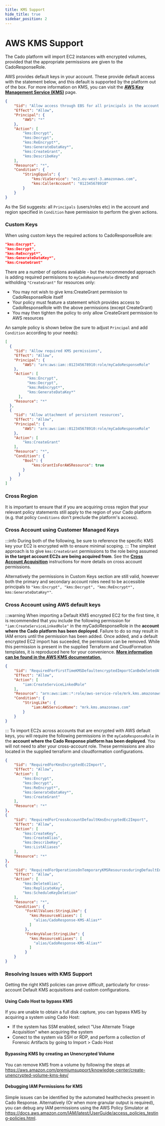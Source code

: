 ```yaml
---
title: KMS Support
hide_title: true
sidebar_position: 2
---
```


# AWS KMS Support
The Cado platform will import EC2 instances with encrypted volumes, provided that the appropriate permissions are given to the CadoResponseRole. 

AWS provides default keys in your account. These provide default access with the statement below, and this default is supported by the platform out of the box.  For more information on KMS, you can visit the **[AWS Key Management Service (KMS)](https://aws.amazon.com/kms/)** page.

```json
{
    "Sid": "Allow access through EBS for all principals in the account that are authorized to use EBS",
    "Effect": "Allow",
    "Principal": {
        "AWS": "*"
    },
    "Action": [
        "kms:Encrypt",
        "kms:Decrypt",
        "kms:ReEncrypt*",
        "kms:GenerateDataKey*",
        "kms:CreateGrant",
        "kms:DescribeKey"
    ],
    "Resource": "*",
    "Condition": {
        "StringEquals": {
            "kms:ViaService": "ec2.eu-west-3.amazonaws.com",
            "kms:CallerAccount": "012345678910"
        }
    }
}
```

As the Sid suggests: all `Principals` (users/roles etc) in the account and region specified in `Condition` have permission to perform the given actions.

### Custom Keys
When using custom keys the required actions to CadoResponseRole are:
```json
"kms:Encrypt",
"kms:Decrypt",
"kms:ReEncrypt*",
"kms:GenerateDataKey*",
"kms:CreateGrant"
```

There are a number of options available - but the recommended approach is adding required permisisons to `myCadoResponseRole` directly and witholding `"CreateGrant"` for resources only:
- You may not wish to give kms:CreateGrant permission to CadoResponseRole itself
- Your policy must feature a statement which provides access to CadoResponseRole with the above permissions (except CreateGrant)
- You may then tighten the policy to only allow CreateGrant permission to AWS resources

An sample policy is shown below (be sure to adjust `Principal` and add `Condition` according to your needs):
```json
[
  {
    "Sid": "Allow required KMS permissions",
    "Effect": "Allow",
    "Principal": {
        "AWS": "arn:aws:iam::012345678910:role/myCadoResponseRole"
    },
    "Action": [
          "kms:Encrypt",
          "kms:Decrypt",
          "kms:ReEncrypt*",
          "kms:GenerateDataKey*"
      ],
    "Resource": "*"
  },
  {
    "Sid": "Allow attachment of persistent resources",
    "Effect": "Allow",
    "Principal": {
        "AWS": "arn:aws:iam::012345678910:role/myCadoResponseRole"
    },
    "Action": [
        "kms:CreateGrant"
    ],
    "Resource": "*",
    "Condition": {
        "Bool": {
            "kms:GrantIsForAWSResource": true
        }
      }
  }
]
```

### Cross Region
It is important to ensure that if you are acquiring cross region that your relevant policy statements still apply to the region of your Cado platform (e.g. that policy `Conditions` don't preclude the platform's access).

### Cross Account using Customer Managed Keys
:::info
During both of the following, be sure to reference the specific KMS key your EC2 is encrypted with to ensure minimal scoping.
:::
The simplest approach is to give `kms:CreateGrant` permissions to the role being assumed **in the target account EC2s are being acquired from**. See the **[Cross Account Acquisition](../iam/cross-account-creation.md)** instructions for more details on cross account permissions.

Alternatively the permissions in Custom Keys section are still valid, however both the primary and secondary account roles need to be accessible principals to `"kms:Encrypt", "kms:Decrypt", "kms:ReEncrypt*", kms:GenerateDataKey*"`.

### Cross Account using AWS default keys
:::warning
When importing a Default KMS encrypted EC2 for the first time, it is recommended that you include the following permission for `"iam:CreateServiceLinkedRole"` in the myCadoResponseRole in the **account where the Cado platform has been deployed**.  Failure to do so may result in IAM errors until the permission has been added.  Once added, and a default encrypted EC2 import has suceeded, the permission can be removed.  While this permission is present in the supplied Terraform and CloudFormation templates, it is reproduced here for your convenience.  **[More information can be found in the AWS KMS documentation.](https://docs.aws.amazon.com/kms/latest/developerguide/using-service-linked-roles.html#slr-permissions-multi-region)**

```json
{
	"Sid": "RequiredForFirstTimeKMSDefaultencryptedImportCanBeDeletedAfter",
	"Effect": "Allow",
	"Action": [
		"iam:CreateServiceLinkedRole"
	],
	"Resource": "arn:aws:iam::*:role/aws-service-role/mrk.kms.amazonaws.com/AWSServiceRoleForKeyManagementServiceMultiRegionKeys",
	"Condition": {
		"StringLike": {
			"iam:AWSServiceName": "mrk.kms.amazonaws.com"
		}
	}
}
```
:::
To import EC2s across accounts that are encrypted with AWS default keys, you will require the following permissions in the `myCadoResponseRole` in the **account where the Cado Response platform has been deployed**.  You will not need to alter your cross-account role.  These permissions are also located in the supplied terraform and cloudformation configurations.

```json
{
	"Sid": "RequiredForKmsEncryptedEc2Import",
	"Effect": "Allow",
	"Action": [
		"kms:Encrypt",
		"kms:Decrypt",
		"kms:ReEncrypt*",
		"kms:GenerateDataKey*",
		"kms:CreateGrant"
	],
	"Resource": "*"
},
{
	"Sid": "RequiredForCrossAccountDefaultKmsEncryptedEc2Import",
	"Effect": "Allow",
	"Action": [
		"kms:CreateKey",
		"kms:CreateAlias",
		"kms:DescribeKey",
		"kms:ListAliases"
	],
	"Resource": "*"
},
{
	"Sid": "RequiredForOperationsOnTemporaryKMSResourcesduringDefaultEncryptedEc2Import",
	"Effect": "Allow",
	"Action": [
		"kms:DeleteAlias",
		"kms:ReplicateKey",
		"kms:ScheduleKeyDeletion"
	],
	"Resource": "*",
	"Condition": {
		 "ForAllValues:StringLike": {
		   "kms:ResourceAliases": [
		     "alias/CadoResponse-KMS-Alias*"
		   ]
		 },
		 "ForAnyValue:StringLike": {
		   "kms:ResourceAliases": [
		     "alias/CadoResponse-KMS-Alias*"
		   ]
		 }
	}
}
```

### Resolving Issues with KMS Support
Getting the right KMS policies can prove difficult, particularly for cross-account Default KMS acquisitions and custom configurations.

#### Using Cado Host to bypass KMS
If you are unable to obtain a full disk capture, you can bypass KMS by acquiring a system using Cado Host:
- If the system has SSM enabled, select "Use Alternate Triage Acquisition" when acquiring the system
- Conect to the system via SSH or RDP, and perform a collection of Forensic Artifacts by going to Import > Cado Host

#### Bypassing KMS by creating an Unencrypted Volume
You can remove KMS from a volume by following the steps at https://aws.amazon.com/premiumsupport/knowledge-center/create-unencrypted-volume-kms-key/

#### Debugging IAM Permissions for KMS
Simple issues can be identified by the automated healthchecks present in Cado Response.  Alternatively (Or when more granular output is required), you can debug any IAM permissions using the AWS Policy Simulator at https://docs.aws.amazon.com/IAM/latest/UserGuide/access_policies_testing-policies.html.  


